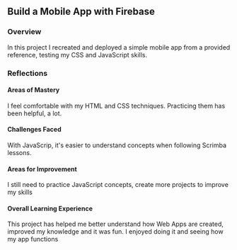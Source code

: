 
## **Build a Mobile App with Firebase**

### Overview

In this project I recreated and deployed a simple mobile app from a provided reference, testing my CSS and JavaScript skills.

### Reflections

#### Areas of Mastery

I feel comfortable with my HTML and CSS techniques. Practicing them has been helpful, a lot.

#### Challenges Faced

With JavaScrip, it's easier to understand concepts when following Scrimba lessons.

#### Areas for Improvement

I still need to practice JavaScript concepts, create more projects to improve my skills

#### Overall Learning Experience

This project has helped me better understand how Web Apps are created, improved my knowledge and it was fun. I enjoyed doing it and seeing
how my app functions
